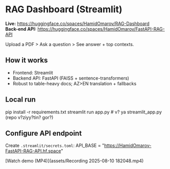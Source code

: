 # RAG Dashboard (Streamlit)

**Live:** https://huggingface.co/spaces/HamidOmarov/RAG-Dashboard  
**Back-end API:** https://huggingface.co/spaces/HamidOmarov/FastAPI-RAG-API

Upload a PDF > Ask a question > See answer + top contexts.

## How it works
- Frontend: Streamlit
- Backend API: FastAPI (FAISS + sentence-transformers)
- Robust to table-heavy docs; AZ>EN translation + fallbacks

## Local run
pip install -r requirements.txt
streamlit run app.py    # v? ya streamlit_app.py (repo v?ziyy?tin? gor?)

## Configure API endpoint
Create `.streamlit/secrets.toml`:
API_BASE = "https://HamidOmarov-FastAPI-RAG-API.hf.space"

[Watch demo (MP4)](assets/Recording 2025-08-10 182048.mp4)